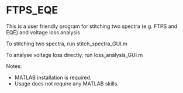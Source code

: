 # FTPS_EQE
This is a user friendly program for stitching two spectra (e.g. FTPS and EQE) and voltage loss analysis

To stitching two spectra, run stitch_spectra_GUI.m

To analyse voltage loss directly, run loss_analysis_GUI.m

Notes:
- MATLAB installation is required. 
- Usage does not require any MATLAB skills.
